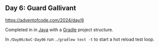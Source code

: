 ## Day 6: Guard Gallivant

https://adventofcode.com/2024/day/6

Completed in in [Java](https://www.java.com/en/) with a [Gradle](https://gradle.org/) project structure.

In `/Day06/AoC-Day06` run `./gradlew test -t` to start a hot reload test loop.